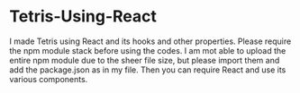 # Tetris-Using-React

I made Tetris using React and its hooks and other properties.
Please require the npm module stack before using the codes.
I am mot able to upload the entire npm module due to the sheer file size, 
but please import them and add the package.json as in my file. Then you can
require React and use its various components.
